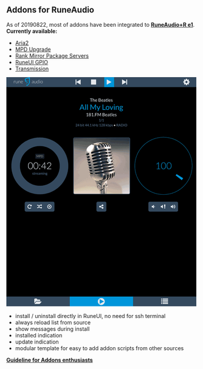 Addons for RuneAudio
---
As of 20190822, most of addons have been integrated to [**RuneAudio+R e1**](https://github.com/rern/RuneAudio-Re1).
**Currently available:**
- [Aria2](https://github.com/rern/RuneAudio_Addons)
- [MPD Upgrade](https://github.com/rern/RuneAudio/tree/master/mpd)
- [Rank Mirror Package Servers](https://github.com/rern/RuneAudio/tree/master/rankmirrors)
- [RuneUI GPIO](https://github.com/rern/RuneUI_GPIO)
- [Transmission](https://github.com/rern/RuneAudio/tree/master/transmission)

![addons](https://github.com/rern/_assets/blob/master/RuneAudio_Addons/addons.gif)  

- install / uninstall directly in RuneUI, no need for ssh terminal
- always reload list from source
- show messages during install
- installed indication
- update indication
- modular template for easy to add addon scripts from other sources


[**Guideline for Addons enthusiasts**](https://github.com/rern/RuneAudio_Addons/blob/master/guideline.md)  
